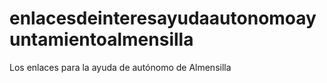 # enlacesdeinteresayudaautonomoayuntamientoalmensilla
Los enlaces para la ayuda de autónomo de Almensilla
